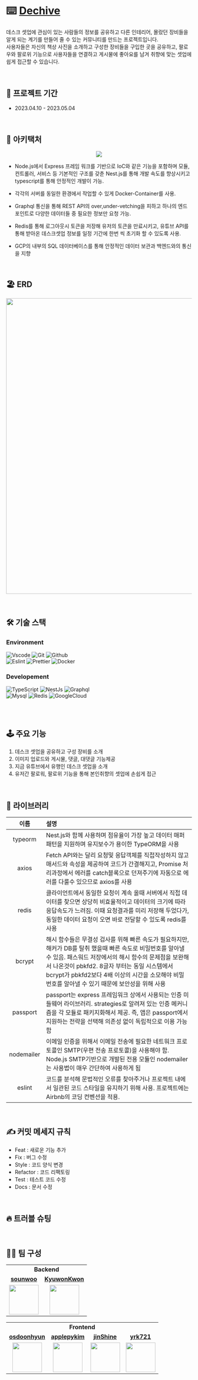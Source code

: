 # ⌨️ [Dechive](https://client-web-dechive.vercel.app/) 
 데스크 셋업에 관심이 있는 사람들의 정보를 공유하고 다른 인테리어, 몰랐던 장비들을 알게 되는 계기를 만들어 줄 수 있는 커뮤니티를 만드는 프로젝트입니다.
 <br/>
 사용자들은 자신의 책상 사진을 소개하고 구성한 장비들을 구입한 곳을 공유하고,
 팔로우와 팔로위 기능으로 사용자들을 연결하고 게시물에 좋아요를 남겨 취향에 맞는 셋업에 쉽게 접근할 수 있습니다.


<br/>

## 📆 프로젝트 기간

- 2023.04.10 - 2023.05.04

<br/>

## 🧱 아키택처
<p align="center" style="color:gray">
<img src="https://cdn.discordapp.com/attachments/1103877631629344821/1103922738629967912/8701efb5ec86ec85.png" />
</p>

- Node.js에서 Express 프레임 워크를 기반으로 IoC와 같은 기능을 포함하며 모듈, 컨트롤러, 서비스 등 기본적인 구조를 갖춘 Nest.js를 통해 개발 속도를 향상시키고 typescript를 통해 안정적인 개발이 가능.

- 각각의 서버를 동일한 환경에서 작업할 수 있게 Docker-Container를 사용.

- Graphql 통신을 통해 REST API의 over,under-vetching을 피하고 하나의 엔드 포인트로 다양한 데이터들 중 필요한 정보만 요청 가능.

- Redis를 통해 로그아웃시 토큰을 저장해 유저의 토큰을 만료시키고, 유튜브 API를 통해 받아온 데스크셋업 정보를 일정 기간에 한번 씩 초기화 할 수 있도록 사용.

- GCP의 내부의 SQL 데이터베이스를 통해 안정적인 데이터 보관과 백엔드와의 통신을 지향

<br/>

## 🏖 ERD

<p align="center" style="color:gray">
<img src="https://cdn.discordapp.com/attachments/1103877631629344821/1103877674901962833/4.png" width="800"/>
</p>
<br/>

## 🛠 기술 스택

### Environment
![Vscode](https://img.shields.io/badge/visualstudiocode-007ACC?style=for-the-badge&logo=visualstudiocode&logoColor=white)
![Git](https://img.shields.io/badge/git-F05032?style=for-the-badge&logo=git&logoColor=white)
![Github](https://img.shields.io/badge/github-181717?style=for-the-badge&logo=github&logoColor=white)
<br>
![Eslint](https://img.shields.io/badge/Eslint-4B32C3?style=for-the-badge&logo=Eslint&logoColor=white)
![Prettier](https://img.shields.io/badge/Prettier-F7B93E?style=for-the-badge&logo=Prettier&logoColor=white)
![Docker](https://img.shields.io/badge/Docker-2496ED.svg?style=for-the-badge&logo=Docker&logoColor=white)
<br>

### Developement
![TypeScript](https://img.shields.io/badge/typescript-3178C6.svg?style=for-the-badge&logo=typescript&logoColor=white)
![NestJs](https://img.shields.io/badge/nest.js-E0234E?style=for-the-badge&logo=nestjs&logoColor=white)
![Graphql](https://img.shields.io/badge/graphql-E10098.svg?style=for-the-badge&logo=graphql&logoColor=white)
<br>
![Mysql](https://img.shields.io/badge/MYSQL-4479A1?style=for-the-badge&logo=MYSQL&logoColor=white)
![Redis](https://img.shields.io/badge/redis-%23DD0031.svg?style=for-the-badge&logo=redis&logoColor=white)
![GoogleCloud](https://img.shields.io/badge/Google_Cloud-4285F4?style=for-the-badge&logo=google-cloud&logoColor=white)
<br>


<br>

<br/>

## 🕹️ 주요 기능

1. 데스크 셋업을 공유하고 구성 장비를 소개
2. 이미지 업로드와 게시물, 댓글, 대댓글 기능제공 
3. 지금 유튜브에서 유행인 데스크 셋업을 소개
4. 유저간 팔로워, 팔로위 기능을 통해 본인취향의 셋업에 손쉽게 접근


<br/>

## 📖 라이브러리

| 이름                 | 설명                     |
| :-----------------: | :--------------------- | 
| typeorm             | Nest.js와 함께 사용하며 점유율이 가장 높고 데이터 매퍼 패턴을 지원하며 유지보수가 용이한 TypeORM을 사용 
| axios               | Fetch API와는 달리 요청및 응답객체를 직접작성하지 않고 매서드와 속성을 제공하여 코드가 간결해지고, Promise 처리과정에서 에러를 catch블록으로 던져주기에 자동으로 에러를 다룰수 있으므로 axios를 사용
| redis               | 클라이언트에서 동일한 요청이 계속 올때 서버에서 직접 데이터를 찾으면 상당히 비효율적이고 데이터의 크기에 따라 응답속도가 느려짐. 이때 요청결과를 미리 저장해 두었다가, 동일한 데이터 요청이 오면 바로 전달할 수 있도록 redis를 사용
| bcrypt              | 해시 함수들은 무결성 검사를 위해 빠른 속도가 필요하지만, 해커가 DB를 탈취 했을때 빠른 속도로 비밀번호를 알아낼 수 있음. 패스워드 저장에서의 해시 함수의 문제점을 보완해서 나온것이 pbkfd2. 8글자 부터는 동일 시스템에서 bcrypt가 pbkfd2보다 4배 이상의 시간을 소모해야 비밀번호를 알아낼 수 있기 때문에 보안성을 위해 사용
| passport            | passport는 express 프레임워크 상에서 사용되는 인증 미들웨어 라이브러리. strategies로 알려져 있는 인증 메커니즘을 각 모듈로 패키지화해서 제공. 즉, 앱은 passport에서 지원하는 전략을 선택해 의존성 없이 독립적으로 이용 가능함
| nodemailer          | 이메일 인증을 위해서 이메일 전송에 필요한 네트워크 프로토콜인 SMTP(우편 전송 프로토콜)을 사용해야 함. Node.js SMTP기반으로 개발된 전용 모듈인 nodemailer는 사용법이 매우 간단하여 사용하게 됨
| eslint              | 코드를 분석해 문법적인 오류를 찾아주거나 프로젝트 내에서 일관된 코드 스타일을 유지하기 위해 사용. 프로젝트에는 Airbnb의 코딩 컨벤션을 적용.


<br/>

## ✍ 커밋 메세지 규칙

- Feat : 새로운 기능 추가
- Fix : 버그 수정
- Style : 코드 양식 변경
- Refactor : 코드 리팩토링
- Test : 테스트 코드 수정
- Docs : 문서 수정

<br/>

## 🔥 트러블 슈팅

<br/>

## 🧑‍💻 팀 구성
<table>
   <tr>
     <td colspan='2' align="center">
       <b>Backend</b>
     </td>
   </tr>
   <tr>
    <td align="center"><b><a href="https://github.com/sounwoo">sounwoo</a></b></td>
    <td align="center"><b><a href="https://github.com/KyuwonKwon ">KyuwonKwon</a></b></td>
  </tr>
  <tr>
    <td align="center"><a href="https://github.com/sounwoo"><img src="https://avatars.githubusercontent.com/u/105111888?v=4" width="80px" /></a>
    <td align="center"><a href="https://github.com/KyuwonKwon"><img src="https://avatars.githubusercontent.com/u/60686304?v=4" width="80px" /></a></td>
  </tr>
</table>

<table>
   <tr>
     <td colspan='4' align="center">
       <b>Frontend</b>
     </td>
   </tr>
   <tr>
    <td align="center"><b><a href="https://github.com/osdoonhyun">osdoonhyun</a></b></td>
    <td align="center"><b><a href="https://github.com/applepykim">applepykim</a></b></td>
    <td align="center"><b><a href="https://github.com/jinShine">jinShine</a></b></td>
    <td align="center"><b><a href="https://github.com/yrk721">yrk721</a></b></td>
  </tr>
  <tr>
    <td align="center"><a href="https://github.com/osdoonhyun"><img src="https://avatars.githubusercontent.com/u/87527736?v=4" width="80px" /></a></td>
    <td align="center"><a href="https://github.com/applepykim"><img src="https://avatars.githubusercontent.com/u/69972768?v=4" width="80px" /></a></td>
    <td align="center"><a href="https://github.com/jinShine"><img src="https://avatars.githubusercontent.com/u/18066329?v=4" width="80px" /></a>
    <td align="center"><a href="https://github.com/yrk721"><img src="https://avatars.githubusercontent.com/u/114637091?v=4" width="80px" /></a>
  </tr>
</table>
